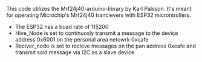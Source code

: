 This code utilizes the Mrf24j40-arduino-library by Karl Palsson. It's meant for operating Microchip's Mrf24j40 trancievers with ESP32 microntrollers.
  - The ESP32 has a buad rate of 115200
  - Hive_Node is set to continuosly transmit a message to the device address 0x6001 on the personal area netowrk 0xcafe
  - Reciver_node is set to recieve messages on the pan address 0xcafe and transmit said message via I2C as a slave device
